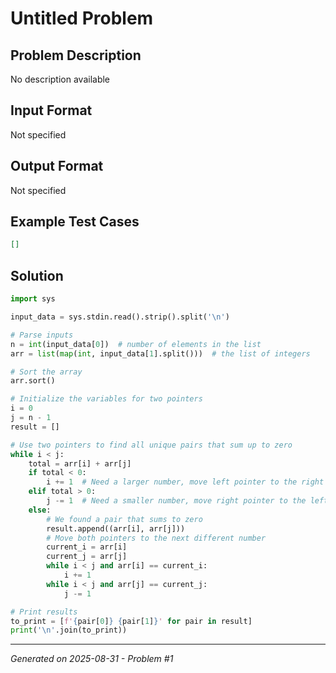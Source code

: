 # Untitled Problem

## Problem Description
No description available

## Input Format
Not specified

## Output Format
Not specified

## Example Test Cases
```json
[]
```

## Solution
```python
import sys

input_data = sys.stdin.read().strip().split('\n')

# Parse inputs
n = int(input_data[0])  # number of elements in the list
arr = list(map(int, input_data[1].split()))  # the list of integers

# Sort the array
arr.sort()  

# Initialize the variables for two pointers
i = 0
j = n - 1
result = []

# Use two pointers to find all unique pairs that sum up to zero
while i < j:
    total = arr[i] + arr[j]
    if total < 0:
        i += 1  # Need a larger number, move left pointer to the right
    elif total > 0:
        j -= 1  # Need a smaller number, move right pointer to the left
    else:
        # We found a pair that sums to zero
        result.append((arr[i], arr[j]))
        # Move both pointers to the next different number
        current_i = arr[i]
        current_j = arr[j]
        while i < j and arr[i] == current_i:
            i += 1
        while i < j and arr[j] == current_j:
            j -= 1

# Print results
to_print = [f'{pair[0]} {pair[1]}' for pair in result]
print('\n'.join(to_print))
```

---
*Generated on 2025-08-31 - Problem #1*